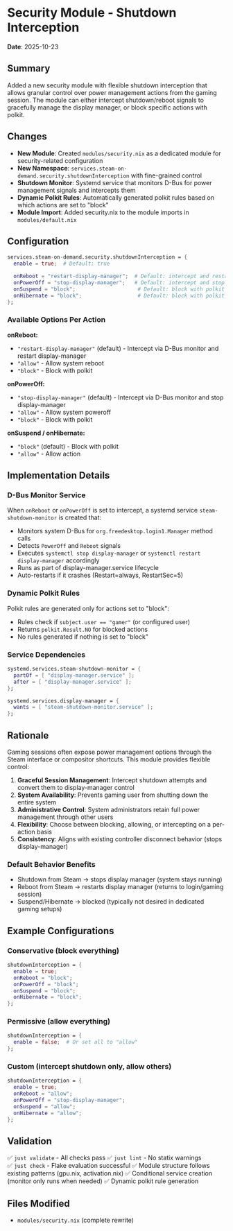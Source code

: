 # Security Module - Shutdown Interception

**Date**: 2025-10-23

## Summary

Added a new security module with flexible shutdown interception that allows granular control over power management actions from the gaming session. The module can either intercept shutdown/reboot signals to gracefully manage the display manager, or block specific actions with polkit.

## Changes

- **New Module**: Created `modules/security.nix` as a dedicated module for security-related configuration
- **New Namespace**: `services.steam-on-demand.security.shutdownInterception` with fine-grained control
- **Shutdown Monitor**: Systemd service that monitors D-Bus for power management signals and intercepts them
- **Dynamic Polkit Rules**: Automatically generated polkit rules based on which actions are set to "block"
- **Module Import**: Added security.nix to the module imports in `modules/default.nix`

## Configuration

```nix
services.steam-on-demand.security.shutdownInterception = {
  enable = true;  # Default: true

  onReboot = "restart-display-manager";  # Default: intercept and restart DM
  onPowerOff = "stop-display-manager";   # Default: intercept and stop DM
  onSuspend = "block";                    # Default: block with polkit
  onHibernate = "block";                  # Default: block with polkit
};
```

### Available Options Per Action

**onReboot:**
- `"restart-display-manager"` (default) - Intercept via D-Bus monitor and restart display-manager
- `"allow"` - Allow system reboot
- `"block"` - Block with polkit

**onPowerOff:**
- `"stop-display-manager"` (default) - Intercept via D-Bus monitor and stop display-manager
- `"allow"` - Allow system poweroff
- `"block"` - Block with polkit

**onSuspend / onHibernate:**
- `"block"` (default) - Block with polkit
- `"allow"` - Allow action

## Implementation Details

### D-Bus Monitor Service

When `onReboot` or `onPowerOff` is set to intercept, a systemd service `steam-shutdown-monitor` is created that:
- Monitors system D-Bus for `org.freedesktop.login1.Manager` method calls
- Detects `PowerOff` and `Reboot` signals
- Executes `systemctl stop display-manager` or `systemctl restart display-manager` accordingly
- Runs as part of display-manager.service lifecycle
- Auto-restarts if it crashes (Restart=always, RestartSec=5)

### Dynamic Polkit Rules

Polkit rules are generated only for actions set to "block":
- Rules check if `subject.user == "gamer"` (or configured user)
- Returns `polkit.Result.NO` for blocked actions
- No rules generated if nothing is set to "block"

### Service Dependencies

```nix
systemd.services.steam-shutdown-monitor = {
  partOf = [ "display-manager.service" ];
  after = [ "display-manager.service" ];
};

systemd.services.display-manager = {
  wants = [ "steam-shutdown-monitor.service" ];
};
```

## Rationale

Gaming sessions often expose power management options through the Steam interface or compositor shortcuts. This module provides flexible control:

1. **Graceful Session Management**: Intercept shutdown attempts and convert them to display-manager control
2. **System Availability**: Prevents gaming user from shutting down the entire system
3. **Administrative Control**: System administrators retain full power management through other users
4. **Flexibility**: Choose between blocking, allowing, or intercepting on a per-action basis
5. **Consistency**: Aligns with existing controller disconnect behavior (stops display-manager)

### Default Behavior Benefits

- Shutdown from Steam → stops display manager (system stays running)
- Reboot from Steam → restarts display manager (returns to login/gaming session)
- Suspend/Hibernate → blocked (typically not desired in dedicated gaming setups)

## Example Configurations

### Conservative (block everything)
```nix
shutdownInterception = {
  enable = true;
  onReboot = "block";
  onPowerOff = "block";
  onSuspend = "block";
  onHibernate = "block";
};
```

### Permissive (allow everything)
```nix
shutdownInterception = {
  enable = false;  # Or set all to "allow"
};
```

### Custom (intercept shutdown only, allow others)
```nix
shutdownInterception = {
  enable = true;
  onReboot = "allow";
  onPowerOff = "stop-display-manager";
  onSuspend = "allow";
  onHibernate = "allow";
};
```

## Validation

✅ `just validate` - All checks pass
✅ `just lint` - No statix warnings  
✅ `just check` - Flake evaluation successful
✅ Module structure follows existing patterns (gpu.nix, activation.nix)
✅ Conditional service creation (monitor only runs when needed)
✅ Dynamic polkit rule generation

## Files Modified

- `modules/security.nix` (complete rewrite)
